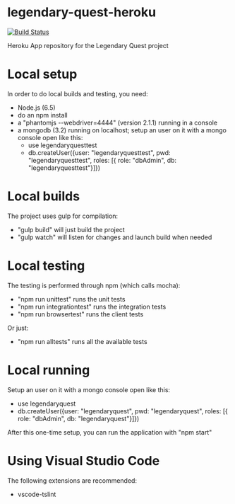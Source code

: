 # legendary-quest-heroku

[![Build Status](https://travis-ci.org/RedGlow/legendary-quest-heroku.svg?branch=master)](https://travis-ci.org/RedGlow/legendary-quest-heroku)

Heroku App repository for the Legendary Quest project

# Local setup

In order to do local builds and testing, you need:
- Node.js (6.5)
- do an npm install
- a "phantomjs --webdriver=4444" (version 2.1.1) running in a console
- a mongodb (3.2) running on localhost; setup an user on it with a mongo console open like this:
    * use legendaryquesttest
    * db.createUser({user: "legendaryquesttest", pwd: "legendaryquesttest", roles: [{ role: "dbAdmin", db: "legendaryquesttest"}]})

# Local builds

The project uses gulp for compilation:
- "gulp build" will just build the project
- "gulp watch" will listen for changes and launch build when needed

# Local testing

The testing is performed through npm (which calls mocha):
- "npm run unittest" runs the unit tests
- "npm run integrationtest" runs the integration tests
- "npm run browsertest" runs the client tests

Or just:
- "npm run alltests" runs all the available tests

# Local running

Setup an user on it with a mongo console open like this:
* use legendaryquest
* db.createUser({user: "legendaryquest", pwd: "legendaryquest", roles: [{ role: "dbAdmin", db: "legendaryquest"}]})

After this one-time setup, you can run the application with "npm start"

# Using Visual Studio Code

The following extensions are recommended:
* vscode-tslint